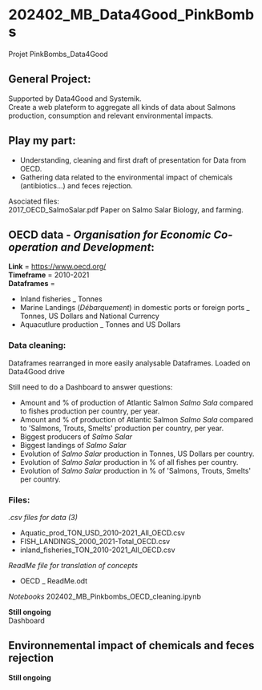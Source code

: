 # 202402_MB_Data4Good_PinkBombs
Projet PinkBombs_Data4Good

## General Project:
Supported by Data4Good and Systemik.  
Create a web plateform to aggregate all kinds of data about Salmons production, consumption and relevant environmental impacts.

## Play my part:
- Understanding, cleaning and first draft of presentation for Data from OECD.
- Gathering data related to the environmental impact of chemicals (antibiotics...) and feces rejection.

Asociated files:  
2017_OECD_SalmoSalar.pdf
Paper on Salmo Salar Biology, and farming.

## OECD data - *Organisation for Economic Co-operation and Development*:
**Link** = https://www.oecd.org/  
**Timeframe** = 2010-2021  
**Dataframes** = 
* Inland fisheries _ Tonnes
* Marine Landings (*Débarquement*) in domestic ports or foreign ports _ Tonnes, US Dollars and National Currency
* Aquacutlure production _ Tonnes and US Dollars

### Data cleaning:
Dataframes rearranged in more easily analysable Dataframes.
Loaded on Data4Good drive

Still need to do a Dashboard to answer questions:
* Amount and % of production of Atlantic Salmon *Salmo Sala* compared to fishes production per country, per year.
* Amount and % of production of Atlantic Salmon *Salmo Sala* compared to 'Salmons, Trouts, Smelts' production per country, per year.
* Biggest producers of *Salmo Salar*
* Biggest landings of *Salmo Salar*
* Evolution of *Salmo Salar* production in Tonnes, US Dollars per country.
* Evolution of *Salmo Salar* production in % of all fishes per country.
* Evolution of *Salmo Salar* production in % of 'Salmons, Trouts, Smelts' per country.

### Files:
*.csv files for data (3)* 
* Aquatic_prod_TON_USD_2010-2021_All_OECD.csv
* FISH_LANDINGS_2000_2021-Total_OECD.csv
* inland_fisheries_TON_2010-2021_All_OECD.csv
  
*ReadMe file for translation of concepts*
* OECD _ ReadMe.odt

*Notebooks*
202402_MB_Pinkbombs_OECD_cleaning.ipynb


**Still ongoing**  
Dashboard


## Environnemental impact of chemicals and feces rejection

**Still ongoing**


